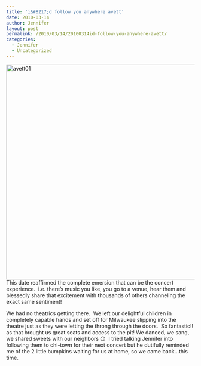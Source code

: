```yaml
---
title: 'i&#8217;d follow you anywhere avett'
date: 2010-03-14
author: Jennifer
layout: post
permalink: /2010/03/14/20100314id-follow-you-anywhere-avett/
categories:
  - Jennifer
  - Uncategorized
---
```

<img title="avett01" height="575" alt="avett01" width="950" class="alignleft size-full wp-image-619" src="http://static.squarespace.com/static/50db6bb3e4b015296cd43789/50dfa5b1e4b0dc6320e0b5ea/50dfa5b2e4b0dc6320e0b76e/1268630191000/?format=original" />This date reaffirmed the complete emersion that can be the concert experience.  i.e. there&#8217;s music you like, you go to a venue, hear them and blessedly share that excitement with thousands of others channeling the exact same sentiment!

We had no theatrics getting there.  We left our delightful children in completely capable hands and set off for Milwaukee slipping into the theatre just as they were letting the throng through the doors.  So fantastic!! as that brought us great seats and access to the pit! We danced, we sang, we shared sweets with our neighbors 😉  I tried talking Jennifer into following them to chi-town for their next concert but he dutifully reminded me of the 2 little bumpkins waiting for us at home, so we came back&#8230;this time.
